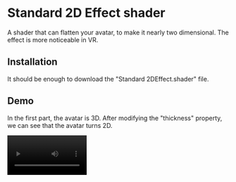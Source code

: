 # Standard 2D Effect shader

A shader that can flatten your avatar, to make it nearly two dimensional. The effect is more noticeable in VR.

## Installation

It should be enough to download the "Standard 2DEffect.shader" file.

## Demo

In the first part, the avatar is 3D.
After modifying the "thickness" property, we can see that the avatar turns 2D.

<video src='https://github.com/MyroG/MyroP-shader-dump/raw/refs/heads/master/2DEffect/Doc/demo.mp4' width=180/>

## Documentation

The shader has similar functionalities to the standard Unity shader.
An example material is included in the "Example" folder.

![Doc](https://github.com/MyroG/MyroP-shader-dump/blob/master/2DEffect/Doc/Settings.png)

## Applying the effect on other shaders (Amplify Shader Editor)

If you want to create your own 2D shader with Amplify, just plug the "M Flatten" function into the "local vertex position" node. make sure "vertex output" is set to "absolute" in the shader settings.
You can find that function in the "ASEFunctions" folder, located at the root of this repository.

![Amplify](https://github.com/MyroG/MyroP-shader-dump/blob/master/2DEffect/Doc/Amplify.webp)


